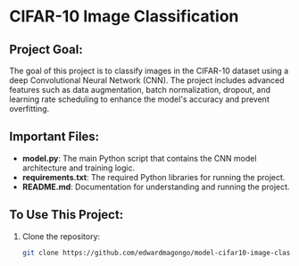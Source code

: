 # CIFAR-10 Image Classification

## Project Goal:
The goal of this project is to classify images in the CIFAR-10 dataset using a deep Convolutional Neural Network (CNN). The project includes advanced features such as data augmentation, batch normalization, dropout, and learning rate scheduling to enhance the model's accuracy and prevent overfitting.

## Important Files:
- **model.py**: The main Python script that contains the CNN model architecture and training logic.
- **requirements.txt**: The required Python libraries for running the project.
- **README.md**: Documentation for understanding and running the project.

## To Use This Project:
1. Clone the repository:
   ```bash
   git clone https://github.com/edwardmagongo/model-cifar10-image-classification-edwardmagongo.git

